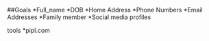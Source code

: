 ##Goals
*Full_name
*DOB
*Home Address
*Phone Numbers
*Email Addresses
*Family member
*Social media profiles

tools
*pipl.com

